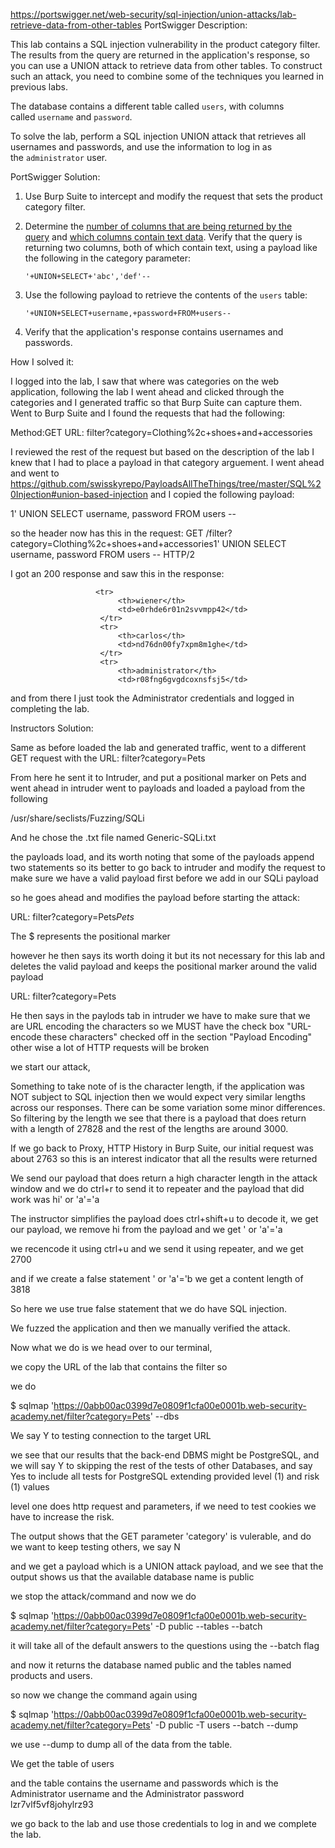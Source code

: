 https://portswigger.net/web-security/sql-injection/union-attacks/lab-retrieve-data-from-other-tables
PortSwigger Description:

This lab contains a SQL injection vulnerability in the product category filter. The results from the query are returned in the application's response, so you can use a UNION attack to retrieve data from other tables. To construct such an attack, you need to combine some of the techniques you learned in previous labs.

The database contains a different table called `users`, with columns called `username` and `password`.

To solve the lab, perform a SQL injection UNION attack that retrieves all usernames and passwords, and use the information to log in as the `administrator` user.

PortSwigger Solution:
1. Use Burp Suite to intercept and modify the request that sets the product category filter.
2. Determine the [number of columns that are being returned by the query](https://portswigger.net/web-security/sql-injection/union-attacks/lab-determine-number-of-columns) and [which columns contain text data](https://portswigger.net/web-security/sql-injection/union-attacks/lab-find-column-containing-text). Verify that the query is returning two columns, both of which contain text, using a payload like the following in the category parameter:
    
    `'+UNION+SELECT+'abc','def'--`
3. Use the following payload to retrieve the contents of the `users` table:
    
    `'+UNION+SELECT+username,+password+FROM+users--`
4. Verify that the application's response contains usernames and passwords.

How I solved it:

I logged into the lab, I saw that where was categories on the web application, following the lab I went ahead and clicked through the categories and I generated traffic so that Burp Suite can capture them. Went to Burp Suite and I found the requests that had the following:

Method:GET
URL: filter?category=Clothing%2c+shoes+and+accessories

I reviewed the rest of the request but based on the description of the lab I knew that I had to place a payload in that category arguement. I went ahead and went to 
https://github.com/swisskyrepo/PayloadsAllTheThings/tree/master/SQL%20Injection#union-based-injection
and I copied the following payload:

1' UNION SELECT username, password FROM users --

so the header now has this in the request:
GET /filter?category=Clothing%2c+shoes+and+accessories1' UNION SELECT username, password FROM users -- HTTP/2

I got an 200 response and saw this in the response:

                       <tr>
                            <th>wiener</th>
                            <td>e0rhde6r01n2svvmpp42</td>
                        </tr>
                        <tr>
                            <th>carlos</th>
                            <td>nd76dn00fy7xpm8m1ghe</td>
                        </tr>
                        <tr>
                            <th>administrator</th>
                            <td>r08fng6gvgdcoxnsfsj5</td>

and from there I just took the Administrator credentials and logged in completing the lab.


Instructors Solution:

Same as before loaded the lab and generated traffic, went to a different GET request with the  URL: filter?category=Pets

From here he sent it to Intruder, and put a positional marker on Pets and went ahead in intruder went to payloads and loaded a payload from the following

/usr/share/seclists/Fuzzing/SQLi

And he chose the .txt file named Generic-SQLi.txt

the payloads load, and its worth noting that some of the payloads append two statements so its better to go back to intruder and modify the request to make sure we have a valid payload first before we add in our SQLi payload

so he goes ahead and modifies the payload before starting the attack:

URL: filter?category=Pets$Pets$

The $ represents the positional marker

however he then says its worth doing it but its not necessary for this lab and deletes the valid payload and keeps the positional marker around the valid payload 

URL: filter?category=Pets


He then says in the paylods tab in intruder we have to make sure that we are URL encoding the characters so we MUST have the check box "URL-encode these characters" checked off in the section "Payload Encoding" other wise a lot of HTTP requests will be broken


we start our attack,

Something to take note of is the character length, if the application was NOT subject to SQL injection then we would expect very similar lengths across our responses. There can be some variation some minor differences. So filtering by the length we see that there is a payload that does return with a length of 27828 and the rest of the lengths are around 3000. 

If we go back to Proxy, HTTP History in Burp Suite, our initial request was about 2763 so this is an interest indicator that all the results were returned


We send our payload that does return a high character length in the attack window and we do ctrl+r to send it to repeater and the payload that did work was hi' or 'a'='a


The instructor simplifies the payload does ctrl+shift+u to decode it, we get our payload, we remove hi from the payload  and we get ' or 'a'='a

we recencode it using ctrl+u and we send it using repeater, and we get 2700 

and if we create a false statement ' or 'a'='b we get a content length of 3818

So here we use true false statement that we do have SQL injection. 

We fuzzed the application and then we manually verified the attack.


Now what we do is we head over to our terminal,

we copy the URL of the lab that contains the filter so 

we do

$ sqlmap 'https://0abb00ac0399d7e0809f1cfa00e0001b.web-security-academy.net/filter?category=Pets' --dbs


We say Y to testing connection to the target URL 

we see that our results that the back-end DBMS might be PostgreSQL, and we will say Y to skipping the rest of the tests of other Databases, and say Yes to include all tests for PostgreSQL extending provided level (1) and risk (1) values

level one does http request and parameters, if we need to test cookies we have to increase the risk.

The output shows that the GET parameter 'category' is vulerable, and do we want to keep testing others, we say N

and we get a payload which is a UNION attack payload, and we see that the output shows us that the available database name is public

we stop the attack/command and now we do 

$ sqlmap 'https://0abb00ac0399d7e0809f1cfa00e0001b.web-security-academy.net/filter?category=Pets' -D public --tables --batch

it will take all of the default answers to the questions using the --batch flag

and now it returns the database named public and the tables named products and users.

so now we change the command again using

$ sqlmap 'https://0abb00ac0399d7e0809f1cfa00e0001b.web-security-academy.net/filter?category=Pets' -D public -T users --batch --dump

we use --dump to dump all of the data from the table.

We get the table of users

and the table contains the username and passwords which is the Administrator username and the Administrator password lzr7vlf5vf8johylrz93

we go back to the lab and use those credentials to log in and we complete the lab.